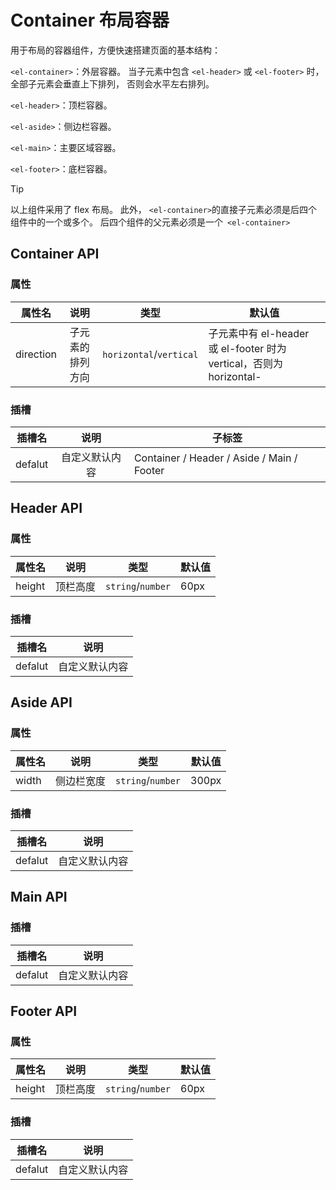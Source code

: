 # Container 布局容器

用于布局的容器组件，方便快速搭建页面的基本结构：

`<el-container>`：外层容器。 当子元素中包含 `<el-header>` 或 `<el-footer>` 时，全部子元素会垂直上下排列， 否则会水平左右排列。

`<el-header>`：顶栏容器。

`<el-aside>`：侧边栏容器。

`<el-main>`：主要区域容器。

`<el-footer>`：底栏容器。

> [!TIP]
> 以上组件采用了 flex 布局。 此外， `<el-container>`的直接子元素必须是后四个组件中的一个或多个。 后四个组件的父元素必须是一个` <el-container>`

<!--@include: ./basic/index.md-->

<style>
.container-content {
	border: none;
}

</style>

## Container API

### 属性

| 属性名    |       说明       |          类型           | 默认值                                                              |
| --------- | :--------------: | :---------------------: | ------------------------------------------------------------------- |
| direction | 子元素的排列方向 | `horizontal`/`vertical` | 子元素中有 el-header 或 el-footer 时为 vertical，否则为 horizontal- |

### 插槽

| 插槽名  |      说明      | 子标签                                     |
| ------- | :------------: | ------------------------------------------ |
| defalut | 自定义默认内容 | Container / Header / Aside / Main / Footer |

## Header API

### 属性

| 属性名 |   说明   |       类型        | 默认值 |
| ------ | :------: | :---------------: | ------ |
| height | 顶栏高度 | `string`/`number` | 60px   |

### 插槽

| 插槽名  |      说明      |
| ------- | :------------: |
| defalut | 自定义默认内容 |

## Aside API

### 属性

| 属性名 |    说明    |       类型        | 默认值 |
| ------ | :--------: | :---------------: | ------ |
| width  | 侧边栏宽度 | `string`/`number` | 300px  |

### 插槽

| 插槽名  |      说明      |
| ------- | :------------: |
| defalut | 自定义默认内容 |

## Main API

### 插槽

| 插槽名  |      说明      |
| ------- | :------------: |
| defalut | 自定义默认内容 |

## Footer API

### 属性

| 属性名 |   说明   |       类型        | 默认值 |
| ------ | :------: | :---------------: | ------ |
| height | 顶栏高度 | `string`/`number` | 60px   |

### 插槽

| 插槽名  |      说明      |
| ------- | :------------: |
| defalut | 自定义默认内容 |
